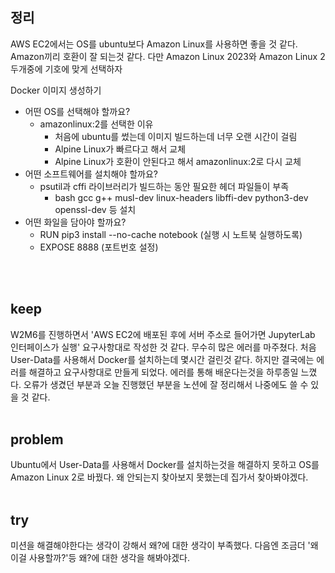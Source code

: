 ## 정리
AWS EC2에서는 OS를 ubuntu보다 Amazon Linux를 사용하면 좋을 것 같다.
Amazon끼리 호환이 잘 되는것 같다.
다만 Amazon Linux 2023와 Amazon Linux 2 두개중에 기호에 맞게 선택하자

Docker 이미지 생성하기
- 어떤 OS를 선택해야 할까요?
  - amazonlinux:2를 선택한 이유
    - 처음에 ubuntu를 썼는데 이미지 빌드하는데 너무 오랜 시간이 걸림
    - Alpine Linux가 빠르다고 해서 교체
    - Alpine Linux가 호환이 안된다고 해서 amazonlinux:2로 다시 교체
- 어떤 소프트웨어를 설치해야 할까요?
  - psutil과 cffi 라이브러리가 빌드하는 동안 필요한 헤더 파일들이 부족
    - bash gcc g++ musl-dev linux-headers libffi-dev python3-dev openssl-dev 등 설치
- 어떤 화일을 담아야 할까요?
  - RUN pip3 install --no-cache notebook (실행 시 노트북 실행하도록)
  - EXPOSE 8888 (포트번호 설정)
  
<br>
<br>

## keep
W2M6를 진행하면서 'AWS EC2에 배포된 후에 서버 주소로 들어가면 JupyterLab 인터페이스가 실행' 요구사항대로 작성한 것 같다.
무수히 많은 에러를 마주쳤다. 처음 User-Data를 사용해서 Docker를 설치하는데 몇시간 걸린것 같다.
하지만 결국에는 에러를 해결하고 요구사항대로 만들게 되었다.
에러를 통해 배운다는것을 하루종일 느꼈다.
오류가 생겼던 부분과 오늘 진행했던 부분을 노션에 잘 정리해서 나중에도 쓸 수 있을 것 같다.
<br>
<br>

## problem
Ubuntu에서 User-Data를 사용해서 Docker를 설치하는것을 해결하지 못하고 OS를 Amazon Linux 2로 바꿨다.
왜 안되는지 찾아보지 못했는데 집가서 찾아봐야겠다.
<br>
<br>

## try
미션을 해결해야한다는 생각이 강해서 왜?에 대한 생각이 부족했다.
다음엔 조금더 '왜 이걸 사용할까?'등 왜?에 대한 생각을 해봐야겠다.
<br>
<br>
